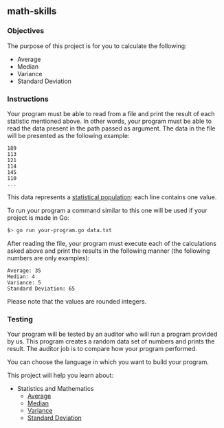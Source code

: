 ## math-skills

### Objectives

The purpose of this project is for you to calculate the following:

- Average
- Median
- Variance
- Standard Deviation

### Instructions

Your program must be able to read from a file and print the result of each statistic mentioned above. In other words, your program must be able to read the data present in the path passed as argument. The data in the file will be presented as the following example:

```console
189
113
121
114
145
110
...
```

This data represents a [statistical population](https://en.wikipedia.org/wiki/Statistical_population): each line contains one value.

To run your program a command similar to this one will be used if your project is made in Go:

```sh
$> go run your-program.go data.txt
```

After reading the file, your program must execute each of the calculations asked above and print the results in the following manner (the following numbers are only examples):

```console
Average: 35
Median: 4
Variance: 5
Standard Deviation: 65
```

Please note that the values are rounded integers.

### Testing

Your program will be tested by an auditor who will run a program provided by us. This program creates a random data set of numbers and prints the result. The auditor job is to compare how your program performed.

You can choose the language in which you want to build your program.

This project will help you learn about:

- Statistics and Mathematics
  - [Average](https://en.wikipedia.org/wiki/Average)
  - [Median](https://en.wikipedia.org/wiki/Median)
  - [Variance](https://en.wikipedia.org/wiki/Variance)
  - [Standard Deviation](https://en.wikipedia.org/wiki/Standard_deviation)
